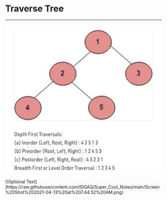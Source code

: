 # Traverse Tree
---
<p align="center">
  <img src="https://raw.githubusercontent.com/IDGAQ/Super_Cool_Notes/main/Screen%20Shot%202021-04-13%20at%207.44.52%20AM.png" width="500" height="480">
</p>
![Optional Text](https://raw.githubusercontent.com/IDGAQ/Super_Cool_Notes/main/Screen%20Shot%202021-04-13%20at%207.44.52%20AM.png)
